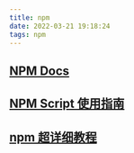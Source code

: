 ```yaml
---
title: npm
date: 2022-03-21 19:18:24
tags: npm
---
```


## [NPM Docs](https://docs.npmjs.com/about-npm)

## [NPM Script 使用指南](https://www.ruanyifeng.com/blog/2016/10/npm_scripts.html)

## [npm 超详细教程](https://segmentfault.com/a/1190000024548728)

